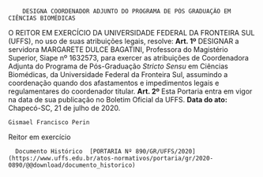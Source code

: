         DESIGNA COORDENADOR ADJUNTO DO PROGRAMA DE PÓS GRADUAÇÃO EM CIÊNCIAS BIOMÉDICAS  

 O REITOR EM EXERCÍCIO DA UNIVERSIDADE FEDERAL DA FRONTEIRA SUL (UFFS), no uso de suas atribuições legais, resolve:   **Art. 1º**  DESIGNAR a servidora MARGARETE DULCE BAGATINI, Professora do Magistério Superior, Siape nº 1632573, para exercer as atribuições de Coordenadora Adjunta do Programa de Pós-Graduação *Stricto Sensu*  em Ciências Biomédicas, da Universidade Federal da Fronteira Sul, assumindo a coordenação quando dos afastamentos e impedimentos legais e regulamentares do coordenador titular.   **Art. 2º**  Esta Portaria entra em vigor na data de sua publicação no Boletim Oficial da UFFS.        **Data do ato:** Chapecó-SC, 21 de julho de 2020.   
 

    Gismael Francisco Perin   
 Reitor em exercício 

      Documento Histórico  [PORTARIA Nº 890/GR/UFFS/2020](https://www.uffs.edu.br/atos-normativos/portaria/gr/2020-0890/@@download/documento_historico)     
      